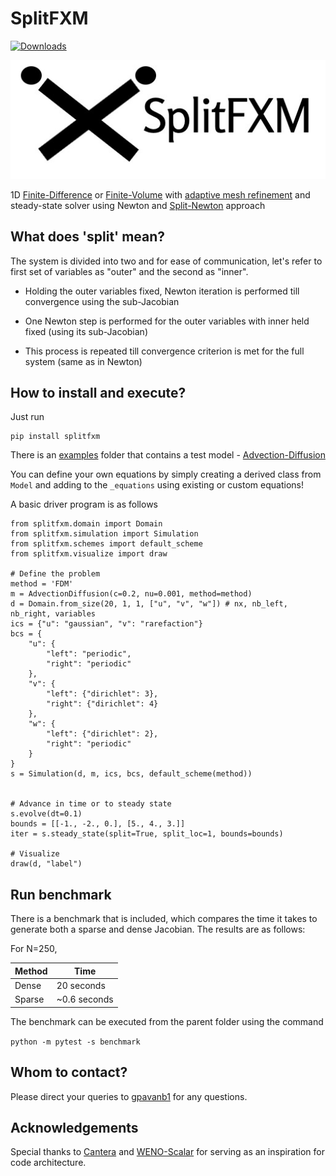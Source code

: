 # SplitFXM

[![Downloads](https://pepy.tech/badge/splitfxm)](https://pepy.tech/project/splitfxm)

![img](https://github.com/gpavanb1/SplitFXM/blob/main/assets/logo.jpg)

1D [Finite-Difference](https://en.wikipedia.org/wiki/Finite_difference_method) or [Finite-Volume](https://en.wikipedia.org/wiki/Finite_volume_method) with [adaptive mesh refinement](https://en.wikipedia.org/wiki/Adaptive_mesh_refinement) and steady-state solver using Newton and [Split-Newton](https://github.com/gpavanb1/SplitNewton) approach

## What does 'split' mean?

The system is divided into two and for ease of communication, let's refer to first set of variables as "outer" and the second as "inner".

* Holding the outer variables fixed, Newton iteration is performed till convergence using the sub-Jacobian

* One Newton step is performed for the outer variables with inner held fixed (using its sub-Jacobian)

* This process is repeated till convergence criterion is met for the full system (same as in Newton)

## How to install and execute?

Just run 
```
pip install splitfxm
```

There is an [examples](https://github.com/gpavanb1/SplitFXM/examples) folder that contains a test model - [Advection-Diffusion](https://en.wikipedia.org/wiki/Convection%E2%80%93diffusion_equation)

You can define your own equations by simply creating a derived class from `Model` and adding to the `_equations` using existing or custom equations!

A basic driver program is as follows
```
from splitfxm.domain import Domain
from splitfxm.simulation import Simulation
from splitfxm.schemes import default_scheme
from splitfxm.visualize import draw

# Define the problem
method = 'FDM'
m = AdvectionDiffusion(c=0.2, nu=0.001, method=method)
d = Domain.from_size(20, 1, 1, ["u", "v", "w"]) # nx, nb_left, nb_right, variables
ics = {"u": "gaussian", "v": "rarefaction"}
bcs = {
    "u": {
        "left": "periodic",
        "right": "periodic"
    },
    "v": {
        "left": {"dirichlet": 3},
        "right": {"dirichlet": 4}
    },
    "w": {
        "left": {"dirichlet": 2},
        "right": "periodic"
    }
}
s = Simulation(d, m, ics, bcs, default_scheme(method))


# Advance in time or to steady state
s.evolve(dt=0.1)
bounds = [[-1., -2., 0.], [5., 4., 3.]]
iter = s.steady_state(split=True, split_loc=1, bounds=bounds)

# Visualize
draw(d, "label")
```

## Run benchmark
There is a benchmark that is included, which compares the time it takes to generate both a sparse and dense Jacobian. The results are as follows:

For N=250, 

| Method    | Time       | 
|-----------|------------|
| Dense   |    20 seconds |
| Sparse |  ~0.6 seconds  |

The benchmark can be executed from the parent folder using the command

`python -m pytest -s benchmark`

## Whom to contact?

Please direct your queries to [gpavanb1](http://github.com/gpavanb1)
for any questions.

## Acknowledgements

Special thanks to [Cantera](https://github.com/Cantera/cantera) and [WENO-Scalar](https://github.com/comp-physics/WENO-scalar) for serving as an inspiration for code architecture.

